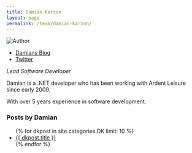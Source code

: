 ```yaml
---
title: Damian Karzon
layout: page
permalink: /team/damian-karzon/
---
```


<div class="memberdetails row-fluid">
	<div class="span2 whobar">
		<img src="http://1.gravatar.com/avatar/1ea2829caf0b9135cd7ece795ccde774?size=72" border="0" alt="Author" class="authimg"></img>
		<ul class="memberlinks">
			<li class="blog"><a href="http://dkdevelopment.net">Damians Blog</a></li>
			<li class="twitter"><a href="https://twitter.com/d1k_is">Twitter</a></li>
		</ul>
	</div>
	<div class="span10">
		<p><em>Lead Software Developer</em></p>
		<p>Damian is a .NET developer who has been working with Ardent Leisure since early 2009.</p>
		<p>With over 5 years experience in software development.</p>
		<h3>Posts by Damian</h3>
		<ul>
			{% for dkpost in site.categories.DK limit: 10 %}
				<li><a href="{{ dkpost.url }}" title="{{ dkpost.title }}">{{ dkpost.title }}</a></li>
			{% endfor %}
		</ul>
	</div>
</div>